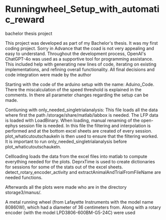 # Runningwheel_Setup_with_automatic_reward
bachelor thesis project


This project was developed as part of my Bachelor's thesis. It was my first coding project. Sorry in Advance that the coad is not very appealing and easy to understand. Throughout the development process, OpenAI's ChatGPT-4o was used as a supportive tool for programming assistance. This included help with generating new lines of code, iterating on existing implementations, and refining overall functionality. All final decisions and code integration were made by the author

Starting with the code of the arduino setup with the name: Aduino_Code. There the miscalculation of the speed threshold is explained in the comments. In there all parameter changes regarding the setup can be made.

Contiuning with only_needed_singletrialanalysis: This file loads all the data where first the path /storage/share/matlab/labbox is needed. The LFP data is loaded with LoadBinary. When loading, manual renaming of the open-ephys session file is needed. In this file the filtering and interpolation is performed and at the bottom excel sheets are created of every session. 
plot_whaticutoutschaukeln is then used to ensure that the filtering worked. It is important to run only_needed_singletrialanalysis before plot_whaticutoutschaukeln. 

Cellloading loads the data from the excel files into matlab to compute everything needed for the plots. DeprxTime is used to create dictionaries for sessions for some of the stats out of the excel sheets. detect_rotary_encoder_activity and extractAnimalAndTrialFromFileName are needed functions. 

Afterwards all the plots were made who are in the directory storage3/manus/.

A metal running wheel (from Lafayette Instruments with the model name 80860W), which had a diameter of 36 centimeters from. Along with a rotary encoder (with the model LPD3806-600BM-G5-24C) were used
